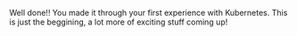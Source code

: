 Well done!! You made it through your first experience with Kubernetes. This is just the beggining, a lot more of exciting stuff coming up!
